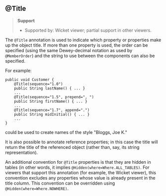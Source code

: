 @Title
------

> **Support**
> 
> * Supported by: Wicket viewer; partial support in other viewers.

The `@Title` annotation is used to indicate which property or properties
make up the object title. If more than one property is used, the order
can be specified (using the same Dewey-decimal notation as used by
`@MemberOrder`) and the string to use between the components can also be
specified.

For example:

    public void Customer {
        @Title(sequence="1.0")
        public String lastName() { ... }
        ...
        @Title(sequence="1.5", prepend=", ")
        public String firstName() { ... }
        ...
        @Title(sequence="1.7", append=".")
        public String midInitial() { ... }
        ...
    }

could be used to create names of the style "Bloggs, Joe K."

It is also possible to annotate reference properties; in this case the
title will return the title of the referenced object (rather than, say,
its string representation).

An additional convention for `@Title` properties is that they are hidden
in tables (in other words, it implies `@Hidden(where=Where.ALL_TABLES)`.
For viewers that support this annotation (for example, the Wicket
viewer), this convention excludes any properties whose value is already
present in the title column. This convention can be overridden using
`@Hidden(where=Where.NOWHERE)`.
